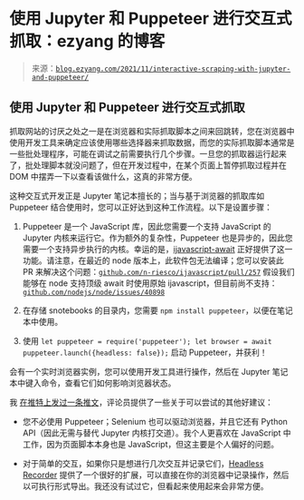 <!--yml

类别：未分类

日期：2024-07-01 18:16:57

-->

# 使用 Jupyter 和 Puppeteer 进行交互式抓取：ezyang 的博客

> 来源：[`blog.ezyang.com/2021/11/interactive-scraping-with-jupyter-and-puppeteer/`](http://blog.ezyang.com/2021/11/interactive-scraping-with-jupyter-and-puppeteer/)

## 使用 Jupyter 和 Puppeteer 进行交互式抓取

抓取网站的讨厌之处之一是在浏览器和实际抓取脚本之间来回跳转，您在浏览器中使用开发工具来确定应该使用哪些选择器来抓取数据，而您的实际抓取脚本通常是一些批处理程序，可能在调试之前需要执行几个步骤。一旦您的抓取器运行起来了，批处理脚本就没问题了，但在开发过程中，在某个页面上暂停抓取过程并在 DOM 中摆弄一下以查看该做什么，这真的非常方便。

这种交互式开发正是 Jupyter 笔记本擅长的；当与基于浏览器的抓取库如 Puppeteer 结合使用时，您可以正好达到这种工作流程。以下是设置步骤：

1.  Puppeteer 是一个 JavaScript 库，因此您需要一个支持 JavaScript 的 Jupyter 内核来运行它。作为额外的复杂性，Puppeteer 也是异步的，因此您需要一个支持异步执行的内核。幸运的是，[ijavascript-await](https://www.npmjs.com/package/ijavascript-await) 正好提供了这一功能。请注意，在最近的 node 版本上，此软件包无法编译；您可以安装此 PR 来解决这个问题：[`github.com/n-riesco/ijavascript/pull/257`](https://github.com/n-riesco/ijavascript/pull/257) 假设我们能够在 node 支持顶级 await 时使用原始 ijavascript，但目前尚不支持：[`github.com/nodejs/node/issues/40898`](https://github.com/nodejs/node/issues/40898)

1.  在存储 snotebooks 的目录内，您需要 `npm install puppeteer`，以便在笔记本中使用。

1.  使用 `let puppeteer = require('puppeteer'); let browser = await puppeteer.launch({headless: false});` 启动 Puppeteer，并获利！

会有一个实时浏览器实例，您可以使用开发工具进行操作，然后在 Jupyter 笔记本中键入命令，查看它们如何影响浏览器状态。

我 [在推特上发过一条推文](https://twitter.com/ezyang/status/1462199995923378179)，评论员提供了一些关于可以尝试的其他好建议：

+   您不必使用 Puppeteer；Selenium 也可以驱动浏览器，并且它还有 Python API（因此无需与替代 Jupyter 内核打交道）。我个人更喜欢在 JavaScript 中工作，因为页面脚本本身也是 JavaScript，但这主要是个人偏好的问题。

+   对于简单的交互，如果你只是想进行几次交互并记录它们，[Headless Recorder](https://github.com/checkly/headless-recorder) 提供了一个很好的扩展，可以直接在你的浏览器中记录操作，然后以可执行形式导出。我还没有试过它，但看起来使用起来会非常方便。
